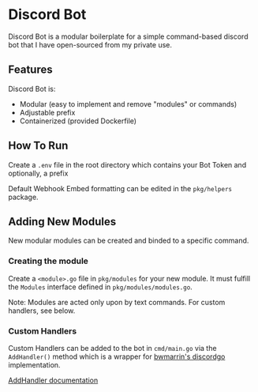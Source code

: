 # Discord Bot

Discord Bot is a modular boilerplate for a simple command-based discord bot that I have open-sourced from my private use.

## Features

Discord Bot is:
* Modular (easy to implement and remove "modules" or commands)
* Adjustable prefix
* Containerized (provided Dockerfile)

## How To Run

Create a `.env` file in the root directory which contains your Bot Token and optionally, a prefix

Default Webhook Embed formatting can be edited in the `pkg/helpers` package.

## Adding New Modules

New modular modules can be created and binded to a specific command.

### Creating the module

Create a `<module>.go` file in `pkg/modules` for your new module. It must fulfill the `Modules` interface defined in `pkg/modules/modules.go`. 

Note: Modules are acted only upon by text commands. For custom handlers, see below.

### Custom Handlers

Custom Handlers can be added to the bot in `cmd/main.go` via the `AddHandler()` method which is a wrapper for [bwmarrin's discordgo](https://github.com/bwmarrin/discordgo) implementation.

[AddHandler documentation](https://godoc.org/github.com/bwmarrin/discordgo#Session.AddHandler)
